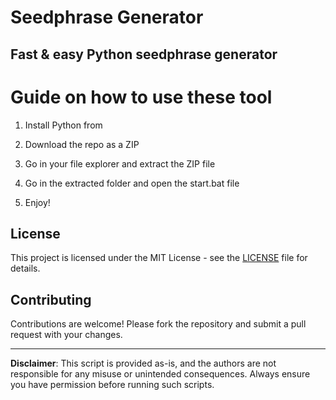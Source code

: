 # Seedphrase Generator 
     
## Fast & easy Python seedphrase generator
 
# Guide on how to use these tool
  
1. Install Python from    
   
2. Download the repo as a ZIP    
  
3. Go in your file explorer and extract the ZIP file   

4. Go in the extracted folder and open the start.bat file  
   
5. Enjoy!  
  
## License  
 
This project is licensed under the MIT License - see the [LICENSE](LICENSE) file for details.
  
## Contributing   
   
Contributions are welcome! Please fork the repository and submit a pull request with your changes.   
 
---  
     
**Disclaimer**: This script is provided as-is, and the authors are not responsible for any misuse or unintended consequences. Always ensure you have permission before running such scripts.  